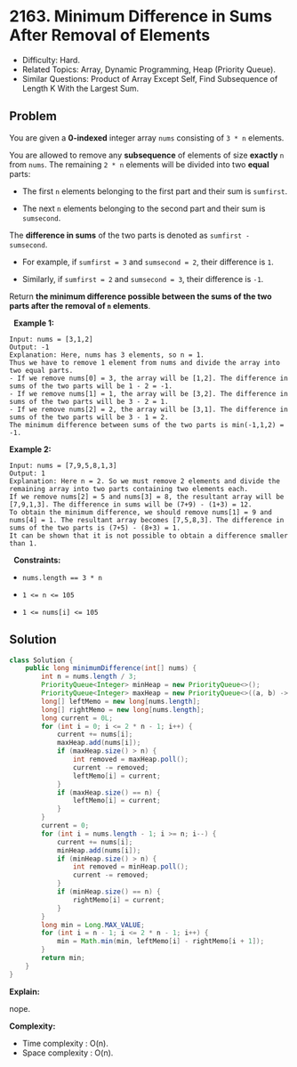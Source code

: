 # 2163. Minimum Difference in Sums After Removal of Elements

- Difficulty: Hard.
- Related Topics: Array, Dynamic Programming, Heap (Priority Queue).
- Similar Questions: Product of Array Except Self, Find Subsequence of Length K With the Largest Sum.

## Problem

You are given a **0-indexed** integer array ```nums``` consisting of ```3 * n``` elements.

You are allowed to remove any **subsequence** of elements of size **exactly** ```n``` from ```nums```. The remaining ```2 * n``` elements will be divided into two **equal** parts:


	
- The first ```n``` elements belonging to the first part and their sum is ```sumfirst```.
	
- The next ```n``` elements belonging to the second part and their sum is ```sumsecond```.


The **difference in sums** of the two parts is denoted as ```sumfirst - sumsecond```.


	
- For example, if ```sumfirst = 3``` and ```sumsecond = 2```, their difference is ```1```.
	
- Similarly, if ```sumfirst = 2``` and ```sumsecond = 3```, their difference is ```-1```.


Return **the **minimum difference** possible between the sums of the two parts after the removal of **```n```** elements**.

 
**Example 1:**

```
Input: nums = [3,1,2]
Output: -1
Explanation: Here, nums has 3 elements, so n = 1. 
Thus we have to remove 1 element from nums and divide the array into two equal parts.
- If we remove nums[0] = 3, the array will be [1,2]. The difference in sums of the two parts will be 1 - 2 = -1.
- If we remove nums[1] = 1, the array will be [3,2]. The difference in sums of the two parts will be 3 - 2 = 1.
- If we remove nums[2] = 2, the array will be [3,1]. The difference in sums of the two parts will be 3 - 1 = 2.
The minimum difference between sums of the two parts is min(-1,1,2) = -1. 
```

**Example 2:**

```
Input: nums = [7,9,5,8,1,3]
Output: 1
Explanation: Here n = 2. So we must remove 2 elements and divide the remaining array into two parts containing two elements each.
If we remove nums[2] = 5 and nums[3] = 8, the resultant array will be [7,9,1,3]. The difference in sums will be (7+9) - (1+3) = 12.
To obtain the minimum difference, we should remove nums[1] = 9 and nums[4] = 1. The resultant array becomes [7,5,8,3]. The difference in sums of the two parts is (7+5) - (8+3) = 1.
It can be shown that it is not possible to obtain a difference smaller than 1.
```

 
**Constraints:**


	
- ```nums.length == 3 * n```
	
- ```1 <= n <= 105```
	
- ```1 <= nums[i] <= 105```



## Solution

```java
class Solution {
    public long minimumDifference(int[] nums) {
        int n = nums.length / 3;
        PriorityQueue<Integer> minHeap = new PriorityQueue<>();
        PriorityQueue<Integer> maxHeap = new PriorityQueue<>((a, b) -> b - a);
        long[] leftMemo = new long[nums.length];
        long[] rightMemo = new long[nums.length];
        long current = 0L;
        for (int i = 0; i <= 2 * n - 1; i++) {
            current += nums[i];
            maxHeap.add(nums[i]);
            if (maxHeap.size() > n) {
                int removed = maxHeap.poll();
                current -= removed;
                leftMemo[i] = current;
            }
            if (maxHeap.size() == n) {
                leftMemo[i] = current;
            }
        }
        current = 0;
        for (int i = nums.length - 1; i >= n; i--) {
            current += nums[i];
            minHeap.add(nums[i]);
            if (minHeap.size() > n) {
                int removed = minHeap.poll();
                current -= removed;
            }
            if (minHeap.size() == n) {
                rightMemo[i] = current;
            }
        }
        long min = Long.MAX_VALUE;
        for (int i = n - 1; i <= 2 * n - 1; i++) {
            min = Math.min(min, leftMemo[i] - rightMemo[i + 1]);
        }
        return min;
    }
}
```

**Explain:**

nope.

**Complexity:**

* Time complexity : O(n).
* Space complexity : O(n).
